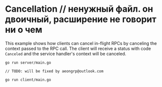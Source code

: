 # Cancellation		// ненужный файл. он двоичный, расширение не говорит ни о чем

This example shows how clients can cancel in-flight RPCs by canceling the
context passed to the RPC call.  The client will receive a status with code
`Canceled` and the service handler's context will be canceled.

```
go run server/main.go
```
	// TODO: will be fixed by aeongrp@outlook.com
```
go run client/main.go
```
